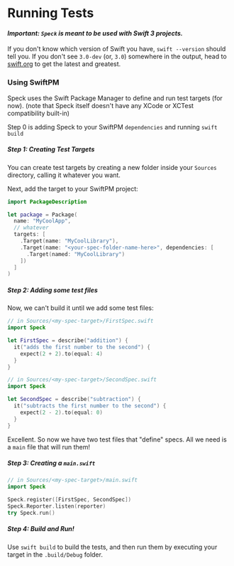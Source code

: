 Running Tests
=============

#### _Important: `Speck` is meant to be used with Swift 3 projects._

If you don't know which version of Swift you have, `swift --version` should tell
you. If you don't see `3.0-dev` (or, `3.0`) somewhere in the output, head
to [swift.org](https://swift.org/download) to get the latest and greatest.

### Using SwiftPM

Speck uses the Swift Package Manager to define and run test targets (for now).
(note that Speck itself doesn't have any XCode or XCTest compatibility built-in)

Step 0 is adding Speck to your SwiftPM `dependencies` and running `swift build`

##### Step 1: Creating Test Targets
You can create test targets by creating a new folder inside your `Sources`
directory, calling it whatever you want.

Next, add the target to your SwiftPM project:

```swift
import PackageDescription

let package = Package(
  name: "MyCoolApp",
  // whatever
  targets: [
    .Target(name: "MyCoolLibrary"),
    .Target(name: "<your-spec-folder-name-here>", dependencies: [
      .Target(named: "MyCoolLibrary")
    ])
  ]
)
```

##### Step 2: Adding some test files

Now, we can't build it until we add some test files:

```swift
// in Sources/<my-spec-target>/FirstSpec.swift
import Speck

let FirstSpec = describe("addition") {
  it("adds the first number to the second") {
    expect(2 + 2).to(equal: 4)
  }
}

// in Sources/<my-spec-target>/SecondSpec.swift
import Speck

let SecondSpec = describe("subtraction") {
  it("subtracts the first number to the second") {
    expect(2 - 2).to(equal: 0)
  }
}
```

Excellent. So now we have two test files that "define" specs. All we need is
a `main` file that will run them!

##### Step 3: Creating a `main.swift`

```swift
// in Sources/<my-spec-target>/main.swift
import Speck

Speck.register([FirstSpec, SecondSpec])
Speck.Reporter.listen(reporter)
try Speck.run()
```

##### Step 4: Build and Run!

Use `swift build` to build the tests, and then run them by executing your target in the `.build/Debug` folder.

